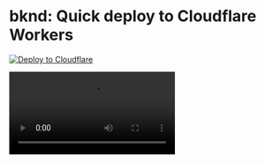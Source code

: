 # bknd: Quick deploy to Cloudflare Workers

[![Deploy to Cloudflare](https://deploy.workers.cloudflare.com/button)](https://deploy.workers.cloudflare.com/?url=https://github.com/bknd/bknd-cloudflare-deploy)

<video src="https://cdn.bknd.io/misc/v0.11_cloudflare_demo_o.mp4" alt="bknd cloudflare demo">

A minimal cloudflare workers boilerplate to deploy a fully functional instance to Cloudflare Workers, using Cloudflare-only infrastructure:

-  Worker as compute
-  [D1](https://developers.cloudflare.com/d1/) as the database
-  [R2](https://developers.cloudflare.com/r2/) bucket as storage
-  [`waitUntil`](https://developers.cloudflare.com/workers/runtime-apis/context/#waituntil) for async event handlers

## Project Structure

Inside of your bknd project, you'll see the following folders and files:

```text
/
├── src/
│   └── index.ts
├── package.json
└── wrangler.jsonc
```

To update `bknd` config, check `src/index.ts`.

## Commands

All commands are run from the root of the project, from a terminal:

| Command           | Action                                                   |
| :---------------- | :------------------------------------------------------- |
| `npm install`     | Installs dependencies                                    |
| `npm run dev`     | Starts local dev server with `watch` at `localhost:8787` |
| `npm run typegen` | Generates wrangler types                                 |

## Deployment

You can either use the `Deploy to Cloudflare` button above (automatically configured), or deploy manually.

If deploying manually, make sure the `database_id` in the `wrangler.jsonc` configuration is correctly pointing to your database. If you haven't created one yet, run the following command:

```sh
npx wrangler d1 create my-database
```

## Want to learn more?

Feel free to check [our documentation](https://docs.bknd.io/integration/cloudflare) or jump into our [Discord server](https://discord.gg/952SFk8Tb8).
